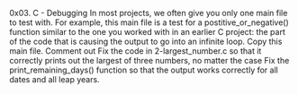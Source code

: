 0x03. C - Debugging
In most projects, we often give you only one main file to test with. For example, this main file is a test for a postitive_or_negative() function similar to the one you worked with in an earlier C project:
the part of the code that is causing the output to go into an infinite loop.
Copy this main file. Comment out
Fix the code in 2-largest_number.c so that it correctly prints out the largest of three numbers, no matter the case
Fix the print_remaining_days() function so that the output works correctly for all dates and all leap years.
